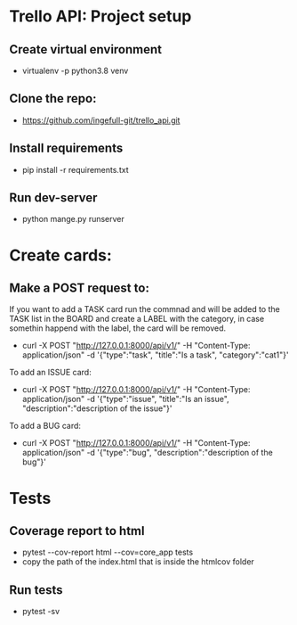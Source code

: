 # Trello API: Project setup

## Create virtual environment

- virtualenv -p python3.8 venv

## Clone the repo:

- https://github.com/ingefull-git/trello_api.git

## Install requirements

- pip install -r requirements.txt

## Run dev-server

- python mange.py runserver

# Create cards:
## Make a POST request to:

If you want to add a TASK card run the commnad and will be added to the TASK list in the BOARD and create a LABEL with the category, in case somethin happend with the label, the card will be removed. 

- curl -X POST "http://127.0.0.1:8000/api/v1/" -H "Content-Type: application/json" -d '{"type":"task", "title":"Is a task", "category":"cat1"}' 

To add an ISSUE card:

- curl -X POST "http://127.0.0.1:8000/api/v1/" -H "Content-Type: application/json" -d '{"type":"issue", "title":"Is an issue", "description":"description of the issue"}'

To add a BUG card:

- curl -X POST "http://127.0.0.1:8000/api/v1/" -H "Content-Type: application/json" -d '{"type":"bug", "description":"description of the bug"}'

# Tests
## Coverage report to html

- pytest --cov-report html --cov=core_app tests
- copy the path of the index.html that is inside the htmlcov folder

## Run tests

- pytest -sv

